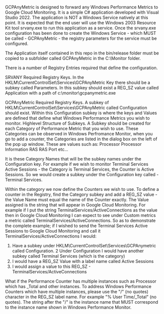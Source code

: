 GCPAnyMetric is designed to forward any Windows Performance Metrics to Google Cloud Monitoring. It is a simple C# application developed with Visual Studio 2022. The application is NOT a Windows Service natively at this point. It is expected that the end user will use the Windows 2003 Resource Kit tool srvany.exe to run this application as a service. Once the srvany.exe configuration has been done to create the Windows Service - which MUST be called - GCPAnyMetric - the registry parameters for the service must be configured.

The Application itself contained in this repo in the bin/release folder must be copied to a subfolder called GCPAnyMetric in the C:\Monitor folder.

There is a number of Registry Entries required that define the configuration.

SRVANY Required Registry Keys.
In the HKLM\CurrentControlSet\Services\GCPAnyMetric Key there should be a subkey called Parameters. In this subkey should exist a REG_SZ value called Application with a path of c:\monitor\gcpanymetric.exe


GCPAnyMetric Required Registry Keys.
A subkey of HKLM\CurrentControlSet\Services\GCPAnyMetric called Configuration should exist. Within this Configuration subkey is where the keys and Values are defined that define what Windows Performance Metrics you wish to monitor.
Highlevel Structure of Subkeys.
A Subkey should be created for each Category of Performance Metric that you wish to use. These Categories can be observed in Windows Perfromance Monitor, when you go to add a counter, the Categories are listed in the dialog box on the left of the pop up window. These are values such as:
Processor
Processor Information
RAS
RAS Port
etc...

It is these Category Names that will be the subkey names under the Configuration key. For example if we wish to monitor Terminal Services Active Sessions - the Category is Terminal Services, the Counter is Active Sessions. So we would create a subkey under the Configuration key called - Terminal Services.

Within the category we now define the Counters we wish to use. To define a counter in the Registry, find the Category subkey and add a REG_SZ value - the Value Name must equal the name of the Counter exactly. The Value assigned is the string that will appear in Google Cloud Monitoring. For example if I put the string TerminalServices/ActiveConnections as the value then in Google Cloud Monitoring I can expect to see under Custom metrics a metric called TerminalServices/ActiveConnections. So as to demonstrate the complete example; if I wished to send the Terminal Services Active Sessions to Google Cloud Monitoring and call it TerminalServices/ActiveConnections I would:

1. Have a subkey under HKLM\CurrentControlSet\Services\GCPAnymetric called Configuration.
2 Under Configuration I would have another subkey called Terminal Services (which is the category)
3. I would have a REG_SZ Value with a label name called Active Sessions
4. I would assign a value to this REG_SZ - TerminalServices/ActiveConnections

What if the Performance Counter has multiple instances such as Processor which has _Total and other instances.
To address Windows Performance Counters which have multiple instances, please use the "/" (no quotes) character in the REG_SZ label name. For example "% User Time/_Total" (no quotes). The string after the "/" is the instance name that MUST correspond to the instance name shown in Windows Performance Monitor.
